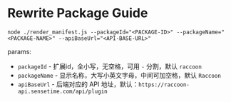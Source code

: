 # Rewrite Package Guide

```shell
node ./render_manifest.js --packageId="<PACKAGE-ID>" --packageName="<PACKAGE-NAME>" --apiBaseUrl="<API-BASE-URL>"
```

params:

* `packageId` - 扩展id，全小写，无空格，可用 `-` 分割，默认 `raccoon`
* `packageName` - 显示名称，大写小英文字母，中间可加空格，默认 `Raccoon`
* `apiBaseUrl` - 后端对应的 API 地址，默认：`https://raccoon-api.sensetime.com/api/plugin`

